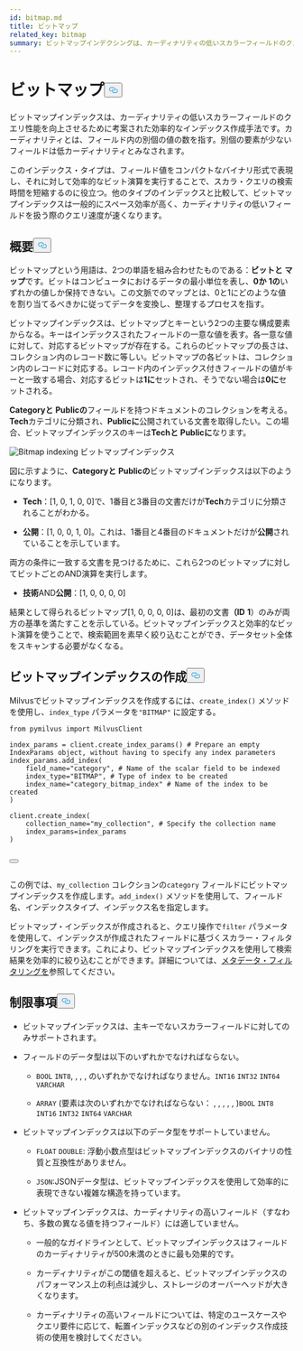 ```yaml
---
id: bitmap.md
title: ビットマップ
related_key: bitmap
summary: ビットマップインデクシングは、カーディナリティの低いスカラーフィールドのクエリ性能を向上させるために考案された効率的なインデックス作成手法である。
---
```

<h1 id="BITMAP​" class="common-anchor-header">ビットマップ<button data-href="#BITMAP​" class="anchor-icon" translate="no">
      <svg translate="no"
        aria-hidden="true"
        focusable="false"
        height="20"
        version="1.1"
        viewBox="0 0 16 16"
        width="16"
      >
        <path
          fill="#0092E4"
          fill-rule="evenodd"
          d="M4 9h1v1H4c-1.5 0-3-1.69-3-3.5S2.55 3 4 3h4c1.45 0 3 1.69 3 3.5 0 1.41-.91 2.72-2 3.25V8.59c.58-.45 1-1.27 1-2.09C10 5.22 8.98 4 8 4H4c-.98 0-2 1.22-2 2.5S3 9 4 9zm9-3h-1v1h1c1 0 2 1.22 2 2.5S13.98 12 13 12H9c-.98 0-2-1.22-2-2.5 0-.83.42-1.64 1-2.09V6.25c-1.09.53-2 1.84-2 3.25C6 11.31 7.55 13 9 13h4c1.45 0 3-1.69 3-3.5S14.5 6 13 6z"
        ></path>
      </svg>
    </button></h1><p>ビットマップインデックスは、カーディナリティの低いスカラーフィールドのクエリ性能を向上させるために考案された効率的なインデックス作成手法です。カーディナリティとは、フィールド内の別個の値の数を指す。別個の要素が少ないフィールドは低カーディナリティとみなされます。</p>
<p>このインデックス・タイプは、フィールド値をコンパクトなバイナリ形式で表現し、それに対して効率的なビット演算を実行することで、スカラ・クエリの検索時間を短縮するのに役立つ。他のタイプのインデックスと比較して、ビットマップインデックスは一般的にスペース効率が高く、カーディナリティの低いフィールドを扱う際のクエリ速度が速くなります。</p>
<h2 id="Overview" class="common-anchor-header">概要<button data-href="#Overview" class="anchor-icon" translate="no">
      <svg translate="no"
        aria-hidden="true"
        focusable="false"
        height="20"
        version="1.1"
        viewBox="0 0 16 16"
        width="16"
      >
        <path
          fill="#0092E4"
          fill-rule="evenodd"
          d="M4 9h1v1H4c-1.5 0-3-1.69-3-3.5S2.55 3 4 3h4c1.45 0 3 1.69 3 3.5 0 1.41-.91 2.72-2 3.25V8.59c.58-.45 1-1.27 1-2.09C10 5.22 8.98 4 8 4H4c-.98 0-2 1.22-2 2.5S3 9 4 9zm9-3h-1v1h1c1 0 2 1.22 2 2.5S13.98 12 13 12H9c-.98 0-2-1.22-2-2.5 0-.83.42-1.64 1-2.09V6.25c-1.09.53-2 1.84-2 3.25C6 11.31 7.55 13 9 13h4c1.45 0 3-1.69 3-3.5S14.5 6 13 6z"
        ></path>
      </svg>
    </button></h2><p>ビットマップという用語は、2つの単語を組み合わせたものである：<strong>ビットと</strong> <strong>マップ</strong>です。ビットはコンピュータにおけるデータの最小単位を表し、<strong>0か</strong> <strong>1の</strong>いずれかの値しか保持できない。この文脈でのマップとは、0と1にどのような値を割り当てるべきかに従ってデータを変換し、整理するプロセスを指す。</p>
<p>ビットマップインデックスは、ビットマップとキーという2つの主要な構成要素からなる。キーはインデックスされたフィールドの一意な値を表す。各一意な値に対して、対応するビットマップが存在する。これらのビットマップの長さは、コレクション内のレコード数に等しい。ビットマップの各ビットは、コレクション内のレコードに対応する。レコード内のインデックス付きフィールドの値がキーと一致する場合、対応するビットは<strong>1に</strong>セットされ、そうでない場合は<strong>0に</strong>セットされる。</p>
<p><strong>Categoryと</strong> <strong>Publicの</strong>フィールドを持つドキュメントのコレクションを考える。<strong>Tech</strong>カテゴリに分類され、<strong>Publicに</strong>公開されている文書を取得したい。この場合、ビットマップインデックスのキーは<strong>Techと</strong> <strong>Publicに</strong>なります。</p>
<p>
  
   <span class="img-wrapper"> <img translate="no" src="/docs/v2.6.x/assets/bitmap.png" alt="Bitmap indexing" class="doc-image" id="bitmap-indexing" />
   </span> <span class="img-wrapper"> <span>ビットマップインデックス</span> </span></p>
<p>図に示すように、<strong>Categoryと</strong> <strong>Publicの</strong>ビットマップインデックスは以下のようになります。</p>
<ul>
<li><p><strong>Tech</strong>：[1, 0, 1, 0, 0]で、1番目と3番目の文書だけが<strong>Tech</strong>カテゴリに分類されることがわかる。</p></li>
<li><p><strong>公開</strong>：[1, 0, 0, 1, 0]。これは、1番目と4番目のドキュメントだけが<strong>公開</strong>されていることを示しています。</p></li>
</ul>
<p>両方の条件に一致する文書を見つけるために、これら2つのビットマップに対してビットごとのAND演算を実行します。</p>
<ul>
<li><strong>技術</strong>AND<strong>公開</strong>：[1, 0, 0, 0, 0]</li>
</ul>
<p>結果として得られるビットマップ[1, 0, 0, 0, 0]は、最初の文書<strong>（ID</strong> <strong>1</strong>）のみが両方の基準を満たすことを示している。ビットマップインデックスと効率的なビット演算を使うことで、検索範囲を素早く絞り込むことができ、データセット全体をスキャンする必要がなくなる。</p>
<h2 id="Create-a-bitmap-index" class="common-anchor-header">ビットマップインデックスの作成<button data-href="#Create-a-bitmap-index" class="anchor-icon" translate="no">
      <svg translate="no"
        aria-hidden="true"
        focusable="false"
        height="20"
        version="1.1"
        viewBox="0 0 16 16"
        width="16"
      >
        <path
          fill="#0092E4"
          fill-rule="evenodd"
          d="M4 9h1v1H4c-1.5 0-3-1.69-3-3.5S2.55 3 4 3h4c1.45 0 3 1.69 3 3.5 0 1.41-.91 2.72-2 3.25V8.59c.58-.45 1-1.27 1-2.09C10 5.22 8.98 4 8 4H4c-.98 0-2 1.22-2 2.5S3 9 4 9zm9-3h-1v1h1c1 0 2 1.22 2 2.5S13.98 12 13 12H9c-.98 0-2-1.22-2-2.5 0-.83.42-1.64 1-2.09V6.25c-1.09.53-2 1.84-2 3.25C6 11.31 7.55 13 9 13h4c1.45 0 3-1.69 3-3.5S14.5 6 13 6z"
        ></path>
      </svg>
    </button></h2><p>Milvusでビットマップインデックスを作成するには、<code translate="no">create_index()</code> メソッドを使用し、<code translate="no">index_type</code> パラメータを<code translate="no">&quot;BITMAP&quot;</code> に設定する。</p>
<pre><code translate="no" class="language-python"><span class="hljs-keyword">from</span> pymilvus <span class="hljs-keyword">import</span> MilvusClient​
​
index_params = client.create_index_params() <span class="hljs-comment"># Prepare an empty IndexParams object, without having to specify any index parameters​</span>
index_params.add_index(​
    field_name=<span class="hljs-string">&quot;category&quot;</span>, <span class="hljs-comment"># Name of the scalar field to be indexed​</span>
    index_type=<span class="hljs-string">&quot;BITMAP&quot;</span>, <span class="hljs-comment"># Type of index to be created​</span>
    index_name=<span class="hljs-string">&quot;category_bitmap_index&quot;</span> <span class="hljs-comment"># Name of the index to be created​</span>
)​
​
client.create_index(​
    collection_name=<span class="hljs-string">&quot;my_collection&quot;</span>, <span class="hljs-comment"># Specify the collection name​</span>
    index_params=index_params​
)​

<button class="copy-code-btn"></button></code></pre>
<p>この例では、<code translate="no">my_collection</code> コレクションの<code translate="no">category</code> フィールドにビットマップインデックスを作成します。<code translate="no">add_index()</code> メソッドを使用して、フィールド名、インデックスタイプ、インデックス名を指定します。</p>
<p>ビットマップ・インデックスが作成されると、クエリ操作で<code translate="no">filter</code> パラメータを使用して、インデックスが作成されたフィールドに基づくスカラー・フィルタリングを実行できます。これにより、ビットマップインデックスを使用して検索結果を効率的に絞り込むことができます。詳細については、<a href="/docs/ja/boolean.md">メタデータ・フィルタリングを</a>参照してください。</p>
<h2 id="Limits" class="common-anchor-header">制限事項<button data-href="#Limits" class="anchor-icon" translate="no">
      <svg translate="no"
        aria-hidden="true"
        focusable="false"
        height="20"
        version="1.1"
        viewBox="0 0 16 16"
        width="16"
      >
        <path
          fill="#0092E4"
          fill-rule="evenodd"
          d="M4 9h1v1H4c-1.5 0-3-1.69-3-3.5S2.55 3 4 3h4c1.45 0 3 1.69 3 3.5 0 1.41-.91 2.72-2 3.25V8.59c.58-.45 1-1.27 1-2.09C10 5.22 8.98 4 8 4H4c-.98 0-2 1.22-2 2.5S3 9 4 9zm9-3h-1v1h1c1 0 2 1.22 2 2.5S13.98 12 13 12H9c-.98 0-2-1.22-2-2.5 0-.83.42-1.64 1-2.09V6.25c-1.09.53-2 1.84-2 3.25C6 11.31 7.55 13 9 13h4c1.45 0 3-1.69 3-3.5S14.5 6 13 6z"
        ></path>
      </svg>
    </button></h2><ul>
<li><p>ビットマップインデックスは、主キーでないスカラーフィールドに対してのみサポートされます。</p></li>
<li><p>フィールドのデータ型は以下のいずれかでなければならない。</p>
<ul>
<li><p><code translate="no">BOOL</code> <code translate="no">INT8</code>, , , , のいずれかでなければなりません。<code translate="no">INT16</code> <code translate="no">INT32</code> <code translate="no">INT64</code> <code translate="no">VARCHAR</code></p></li>
<li><p><code translate="no">ARRAY</code> (要素は次のいずれかでなければならない： , , , , , )<code translate="no">BOOL</code> <code translate="no">INT8</code> <code translate="no">INT16</code> <code translate="no">INT32</code> <code translate="no">INT64</code> <code translate="no">VARCHAR</code></p></li>
</ul></li>
<li><p>ビットマップインデックスは以下のデータ型をサポートしていません。</p>
<ul>
<li><p><code translate="no">FLOAT</code> <code translate="no">DOUBLE</code>: 浮動小数点型はビットマップインデックスのバイナリの性質と互換性がありません。</p></li>
<li><p><code translate="no">JSON</code>:JSONデータ型は、ビットマップインデックスを使用して効率的に表現できない複雑な構造を持っています。</p></li>
</ul></li>
<li><p>ビットマップインデックスは、カーディナリティの高いフィールド（すなわち、多数の異なる値を持つフィールド）には適していません。</p>
<ul>
<li><p>一般的なガイドラインとして、ビットマップインデックスはフィールドのカーディナリティが500未満のときに最も効果的です。</p></li>
<li><p>カーディナリティがこの閾値を超えると、ビットマップインデックスのパフォーマンス上の利点は減少し、ストレージのオーバーヘッドが大きくなります。</p></li>
<li><p>カーディナリティの高いフィールドについては、特定のユースケースやクエリ要件に応じて、転置インデックスなどの別のインデックス作成技術の使用を検討してください。</p></li>
</ul></li>
</ul>
